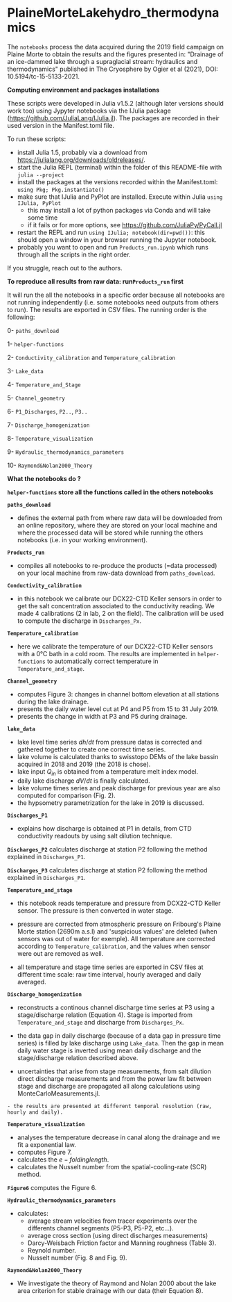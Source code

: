PlaineMorteLakehydro_thermodynamics
==============================================


The `notebooks` process the data acquired during the 2019 field campaign on Plaine Morte to obtain the results and the figures presented in: "Drainage of an ice-dammed lake through a supraglacial stream: hydraulics and thermodynamics" published in The Cryosphere by Ogier et al (2021), DOI: 10.5194/tc-15-5133-2021.


**Computing environment and packages installations**

These scripts were developed in Julia v1.5.2 (although later versions should work too) using Jypyter notebooks via the IJulia package (https://github.com/JuliaLang/IJulia.jl).  The packages are recorded in their used version in the Manifest.toml file.

To run these scripts:
- install Julia 1.5, probably via a download from https://julialang.org/downloads/oldreleases/.
- start the Julia REPL (terminal) within the folder of this README-file with `julia --project`
- install the packages at the versions recorded within the Manifest.toml: `using Pkg; Pkg.instantiate()`
- make sure that IJulia and PyPlot are installed.  Execute within Julia `using IJulia, PyPlot`
  - this may install a lot of python packages via Conda and will take some time
  - if it fails or for more options, see https://github.com/JuliaPy/PyCall.jl
- restart the REPL and run `using IJulia; notebook(dir=pwd())`: this should open a window in your browser running the Jupyter notebook.
- probably you want to open and run `Products_run.ipynb` which runs through all the scripts in the right order.

If you struggle, reach out to the authors.

**To reproduce all results from raw data: run`Products_run` first**

It will run the all the notebooks in a specific order because all notebooks are not running independently (i.e. some notebooks need outputs from others to run). The results are exported in CSV files. The running order is the following:

0- `paths_download`

1- `helper-functions`

2- `Conductivity_calibration` and `Temperature_calibration`

3- `Lake_data`

4- `Temperature_and_Stage`

5- `Channel_geometry`

6- `P1_Discharges`, `P2..`, `P3..`

7- `Discharge_homogenization`

8- `Temperature_visualization`

9- `Hydraulic_thermodynamics_parameters`

10- `Raymond&Nolan2000_Theory`


**What the notebooks do ?**

**`helper-functions` store all the functions called in the others notebooks**

**`paths_download`**

   - defines the external path from where raw data will be downloaded from an online repository, where they are stored on your local machine and where the processed data will be stored while running the others notebooks (i.e. in your working environment).

**`Products_run`**

   - compiles all notebooks to re-produce the products (=data processed) on your local machine from raw-data download from `paths_download`.


**`Conductivity_calibration`**

   - in this notebook we calibrate our DCX22-CTD Keller sensors in order to get the salt concentration associated to the conductivity reading. We made 4 calibrations (2 in lab, 2 on the field). The calibration will be used to compute the discharge in `Discharges_Px`.

**`Temperature_calibration`**

   - here we calibrate the temperature of our DCX22-CTD Keller sensors with a 0°C bath in a cold room. The results are implemented in `helper-functions` to automatically correct temperature in `Temperature_and_stage`.

**`Channel_geometry`**

   - computes Figure 3: changes in channel bottom elevation at all stations during the lake drainage.
   - presents the daily water level cut at P4 and P5 from 15 to 31 July 2019.
   - presents the change in width at P3 and P5 during drainage.

**`lake_data`**

   - lake level time series $dh/dt$ from pressure datas is corrected and gathered together to create one correct time series.
   - lake volume is calculated thanks to swisstopo DEMs of the lake bassin acquired in 2018 and 2019 (the 2018 is chose).
   - lake input $Q_{in}$ is obtained from a temperature melt index model.
   - daily lake discharge $dV/dt$ is finally calculated.
   - lake volume times series and peak discharge for previous year are also computed for comparison (Fig. 2).
   - the hypsometry parametrization for the lake in 2019 is discussed.


**`Discharges_P1`**

   - explains how discharge is obtained at P1 in details, from CTD conductivity readouts by using salt dilution technique.

**`Discharges_P2`** calculates discharge at station P2 following the method explained in `Discharges_P1`.

**`Discharges_P3`** calculates discharge at station P2 following the method explained in `Discharges_P1`.

**`Temperature_and_stage`**

   - this notebook reads temperature and pressure from DCX22-CTD Keller sensor. The pressure is then converted in water stage.

   - pressure are corrected from atmospheric pressure on Fribourg's Plaine Morte station (2690m a.s.l) and 'suspicious values' are deleted (when sensors was out of water for exemple). All temperature are corrected according to `Temperature_calibration`, and the values when sensor were out are removed as well.

   - all temperature and stage time series are exported in CSV files at different time scale: raw time interval, hourly averaged and daily averaged.

**`Discharge_homogenization`**

   - reconstructs a continous channel discharge time series at P3 using a stage/discharge relation (Equation 4). Stage is imported from `Temperature_and_stage` and discharge from  `Discharges_Px`.


   - the data gap in daily discharge (because of a data gap in pressure time series) is filled by lake discharge using `Lake_data`. Then the gap in mean daily water stage is inverted using mean daily discharge and the stage/discharge relation described above.

   - uncertainties that arise from stage measurements, from salt dilution direct discharge measurements and from the power law fit between stage and discharge are propagated all along calculations using MonteCarloMeasurements.jl.

    - the results are presented at different temporal resolution (raw, hourly and daily).


**`Temperature_visualization`**

   - analyses the temperature decrease in canal along the drainage and we fit a exponential law.
   - computes Figure 7.
   - calculates the $e-folding length$.
   - calculates the Nusselt number from the spatial-cooling-rate (SCR) method.

**`Figure6`** computes the Figure 6.

**`Hydraulic_thermodynamics_parameters`**

   - calculates:
      - average stream velocities from tracer experiments over the differents channel segments (P5-P3, P5-P2, etc...).
      - average cross section (using direct discharges measurements)
      - Darcy-Weisbach Friction factor and Manning roughness (Table 3).
      - Reynold number.
      - Nusselt number (Fig. 8 and Fig. 9).

**`Raymond&Nolan2000_Theory`**

   - We investigate the theory of Raymond and Nolan 2000 about the lake area criterion for stable drainage with our data (their Equation 8).
